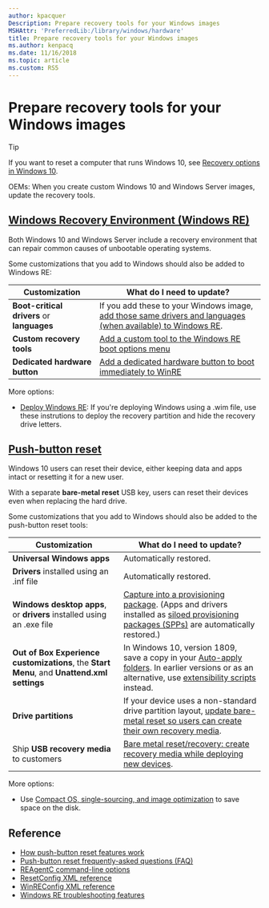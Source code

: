 ```yaml
---
author: kpacquer
Description: Prepare recovery tools for your Windows images
MSHAttr: 'PreferredLib:/library/windows/hardware'
title: Prepare recovery tools for your Windows images
ms.author: kenpacq
ms.date: 11/16/2018
ms.topic: article
ms.custom: RS5
---
```


# Prepare recovery tools for your Windows images

> [!Tip]
> If you want to reset a computer that runs Windows 10, see [Recovery options in Windows 10](http://windows.microsoft.com/en-us/windows-10/windows-10-recovery-options).

OEMs: When you create custom Windows 10 and Windows Server images, update the recovery tools.

## [Windows Recovery Environment (Windows RE)](windows-recovery-environment--windows-re--technical-reference.md)
Both Windows 10 and Windows Server include a recovery environment that can repair common causes of unbootable operating systems.

Some customizations that you add to Windows should also be added to Windows RE:

| Customization | What do I need to update? | 
|---------------|---------------------------|
| **Boot-critical drivers** or **languages** | If you add these to your Windows image, [add those same drivers and languages (when available) to Windows RE](customize-windows-re.md). |
| **Custom recovery tools** | [Add a custom tool to the Windows RE boot options menu](add-a-custom-tool-to-the-windows-re-boot-options-menu.md) | 
| **Dedicated hardware button** | [Add a dedicated hardware button to boot immediately to WinRE](add-a-hardware-recovery-button-to-start-windows-re.md) |

More options:

* [Deploy Windows RE](deploy-windows-re.md): If you're deploying Windows using a .wim file, use these instrutions to deploy the recovery partition and hide the recovery drive letters.



## [Push-button reset](push-button-reset-overview.md)
Windows 10 users can reset their device, either keeping data and apps intact or resetting it for a new user. 

With a separate **bare-metal reset** USB key, users can reset their devices even when replacing the hard drive.

Some customizations that you add to Windows should also be added to the push-button reset tools:

| Customization | What do I need to update? |
|------------|---------------------------|
|**Universal Windows apps** | Automatically restored. |
| **Drivers** installed using an .inf file | Automatically restored. |
| **Windows desktop apps**, or **drivers** installed using an .exe file | [Capture into a provisioning package](deploy-push-button-reset-features.md). (Apps and drivers installed as [siloed provisioning packages (SPPs)](siloed-provisioning-packages.md) are automatically restored.)|
| **Out of Box Experience customizations**, the **Start Menu**, and **Unattend.xml settings** | In Windows 10, version 1809, save a copy in your [Auto-apply folders](recovery-strategy-for-common-customizations.md#auto-apply). In earlier versions or as an alternative, use [extensibility scripts](recovery-strategy-for-common-customizations.md#restoring_settings_using_unattend.xml_and_extensibility_scripts) instead. |
| **Drive partitions** | If your device uses a non-standard drive partition layout, [update bare-metal reset so users can create their own recovery media](bare-metal-resetrecovery-enable-your-users-to-create-media-and-to-recover-hard-drive-space.md). |
| Ship **USB recovery media** to customers | [Bare metal reset/recovery: create recovery media while deploying new devices](create-media-to-run-push-button-reset-features-s14.md). |

More options: 

* Use [Compact OS, single-sourcing, and image optimization](compact-os.md) to save space on the disk.

## Reference
* [How push-button reset features work](how-push-button-reset-features-work.md)
* [Push-button reset frequently-asked questions (FAQ)](pbr-faq.md)
* [REAgentC command-line options](reagentc-command-line-options.md)
* [ResetConfig XML reference](resetconfig-xml-reference-s14.md)
* [WinREConfig XML reference](winreconfig-xml-reference.md)
* [Windows RE troubleshooting features](windows-re-troubleshooting-features.md)
